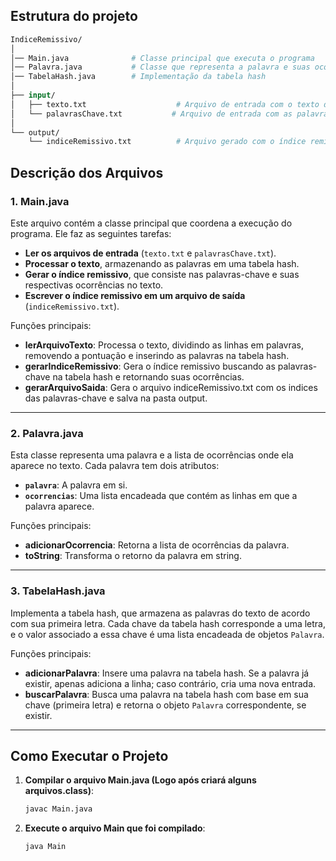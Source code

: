 ## Estrutura do projeto

```graphql
IndiceRemissivo/
│
│── Main.java              # Classe principal que executa o programa
│── Palavra.java           # Classe que representa a palavra e suas ocorrências
│── TabelaHash.java        # Implementação da tabela hash
│
├── input/
│   ├── texto.txt                    # Arquivo de entrada com o texto de procura
│   └── palavrasChave.txt           # Arquivo de entrada com as palavras-chave para fazer a pesquisa
│
└── output/
    └── indiceRemissivo.txt          # Arquivo gerado com o índice remissivo de todas as palavras
```

## Descrição dos Arquivos

### 1. **Main.java**
Este arquivo contém a classe principal que coordena a execução do programa. Ele faz as seguintes tarefas:
- **Ler os arquivos de entrada** (`texto.txt` e `palavrasChave.txt`).
- **Processar o texto**, armazenando as palavras em uma tabela hash.
- **Gerar o índice remissivo**, que consiste nas palavras-chave e suas respectivas ocorrências no texto.
- **Escrever o índice remissivo em um arquivo de saída** (`indiceRemissivo.txt`).

Funções principais:
- **lerArquivoTexto**: Processa o texto, dividindo as linhas em palavras, removendo a pontuação e inserindo as palavras na tabela hash.
- **gerarIndiceRemissivo**: Gera o índice remissivo buscando as palavras-chave na tabela hash e retornando suas ocorrências.
- **gerarArquivoSaida**: Gera o arquivo indiceRemissivo.txt com os indices das palavras-chave e salva na pasta output.

---

### 2. **Palavra.java**
Esta classe representa uma palavra e a lista de ocorrências onde ela aparece no texto. Cada palavra tem dois atributos:
- **`palavra`**: A palavra em si.
- **`ocorrencias`**: Uma lista encadeada que contém as linhas em que a palavra aparece.

Funções principais:
- **adicionarOcorrencia**: Retorna a lista de ocorrências da palavra.
- **toString**: Transforma o retorno da palavra em string.

---

### 3. **TabelaHash.java**
Implementa a tabela hash, que armazena as palavras do texto de acordo com sua primeira letra. Cada chave da tabela hash corresponde a uma letra, e o valor associado a essa chave é uma lista encadeada de objetos `Palavra`.

Funções principais:
- **adicionarPalavra**: Insere uma palavra na tabela hash. Se a palavra já existir, apenas adiciona a linha; caso contrário, cria uma nova entrada.
- **buscarPalavra**: Busca uma palavra na tabela hash com base em sua chave (primeira letra) e retorna o objeto `Palavra` correspondente, se existir.

---

## Como Executar o Projeto

1. **Compilar o arquivo Main.java (Logo após criará alguns arquivos.class)**:
   ```bash
   javac Main.java

2. **Execute o arquivo Main que foi compilado**:
   ```bash
   java Main

